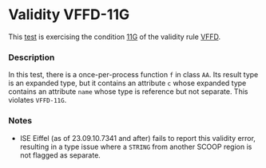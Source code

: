 # Validity VFFD-11G

This [test](.) is exercising the condition [11G](../Readme.md) of the validity rule [VFFD](../../vffd/Readme.md).

### Description

In this test, there is a once-per-process function `f` in class `AA`. Its result type is an expanded type, but it contains an attribute `c` whose expanded type contains an attribute `name` whose type is reference but not separate. This violates `VFFD-11G`.

### Notes

* ISE Eiffel (as of 23.09.10.7341 and after) fails to report this validity error, resulting in a type issue where a `STRING` from another SCOOP region is not flagged as separate.
